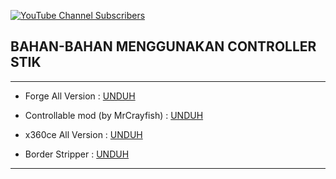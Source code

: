 [![YouTube Channel Subscribers](https://img.shields.io/youtube/channel/subscribers/UCl-9254m-uLrnmWXyd2RxoQ?color=success&label=Subscribers%20Wartha%20Sensei&logo=YouTube&logoColor=red&style=for-the-badge)][YouTube]

## BAHAN-BAHAN MENGGUNAKAN CONTROLLER STIK

---

- Forge All Version :
[UNDUH](https://semawur.com/vPc3ZQTE)

- Controllable mod (by MrCrayfish) :
[UNDUH](https://semawur.com/T3hgaZUokAm)

- x360ce All Version :
[UNDUH](https://cararegistrasi.com/1Enwe1n)

- Border Stripper :
[UNDUH](https://semawur.com/CBiJHIAK0j)

---

<br />

[youtube]: https://youtube.com/c/warthasensei
